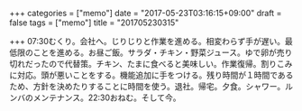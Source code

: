 +++
categories = ["memo"]
date = "2017-05-23T03:16:15+09:00"
draft = false
tags = ["memo"]
title = "201705230315"

+++
07:30むくり。会社へ。じりじりと作業を進める。相変わらず手が遅い。最低限のことを進める。お昼ご飯。サラダ・チキン・野菜ジュース。ゆで卵が売り切れだったので代替策。チキン、たまに食べると美味しい。作業復帰。割りこみに対応。頭が悪いことをする。機能追加に手をつける。残り時間が１時間であるため、方針を決めたりすることに時間を使う。退社。帰宅。夕食。シャワー。ルンバのメンテナンス。22:30おねむ。そして今。
